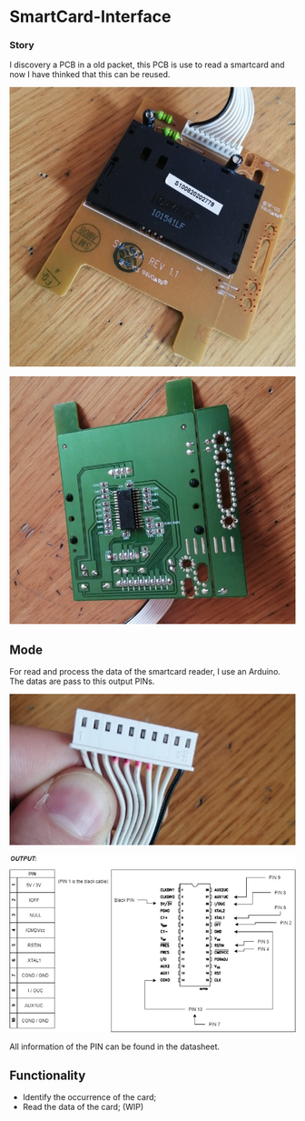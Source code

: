 # SmartCard-Interface

### Story
I discovery a PCB in a old packet, this PCB is use to read a smartcard and now I have thinked that this can be reused.

![Immagine 1](img/sopra.jpg)

![Immagine 2](img/dietro.jpg)

## Mode
For read and process the data of the smartcard reader, I use an Arduino.
The datas are pass to this output PINs.

![Immagine 3](img/pin.jpg)

![Immagine 4](img/PIN-Integrato.jpg)

All information of the PIN can be found in the datasheet.

## Functionality
- Identify the occurrence of the card;
- Read the data of the card; (WIP)
